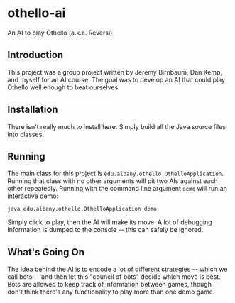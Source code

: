 othello-ai
==========

An AI to play Othello (a.k.a. Reversi)

Introduction
------------

This project was a group project written by Jeremy Birnbaum, Dan Kemp, and
myself for an AI course. The goal was to develop an AI that could play Othello
well enough to beat ourselves.

Installation
------------

There isn't really much to install here. Simply build all the Java source files
into classes.

Running
-------

The main class for this project is `edu.albany.othello.OthelloApplication`.
Running that class with no other arguments will pit two AIs against each other
repeatedly.  Running with the command line argument `demo` will run an
interactive demo:

    java edu.albany.othello.OthelloApplication demo

Simply click to play, then the AI will make its move. A lot of debugging
information is dumped to the console -- this can safely be ignored.

What's Going On
---------------

The idea behind the AI is to encode a lot of different strategies -- which we
call bots -- and then let this "council of bots" decide which move is best.
Bots are allowed to keep track of information between games, though I don't
think there's any functionality to play more than one demo game.

